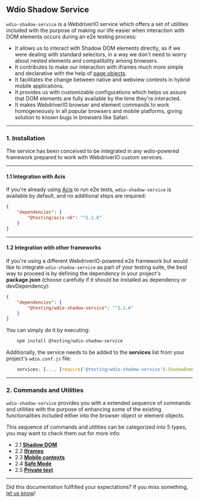 ## Wdio Shadow Service

`wdio-shadow-service` is a WebdriverIO service which offers a set of utilities included with the purpose of making our life easier when interaction with DOM elements occurs during an e2e testing process:

- It allows us to interact with Shadow DOM elements directly, as if we were dealing with standard selectors, in a way we don't need to worry about nested elements and compatibility among browsers.
- It contributes to make our interaction with iframes much more simple and declarative with the help of [page objects](https://globaldevtools.bbva.com/bitbucket/projects/BGT/repos/e2e-js-framework/browse/packages/wdio-page-objects).
- It facilitates the change between native and webview contexts in hybrid mobile applications.
- It provides us with customizable configurations which helps us assure that DOM elements are fully available by the time they're interacted.
- It makes WebdriverIO browser and element commands to work homogeneously in all popular browsers and mobile platforms, giving solution to known bugs in browsers like Safari.

-----------------------

### 1. Installation

The service has been conceived to be integrated in any wdio-powered framework prepared to work with WebdriverIO custom services.  

---

#### 1.1 Integration with Acis

If you're already using [Acis](https://globaldevtools.bbva.com/bitbucket/projects/BGT/repos/e2e-js-framework/browse) to run e2e tests, `wdio-shadow-service` is available by default, and no additional steps are required:

```json
{
    "dependencies": {
        "@testing/acis-v6": "^2.1.6"
    }
}
```  

---

#### 1.2 Integration with other frameworks

If you're using a different WebdriverIO-powered e2e framework but would like to integrate `wdio-shadow-service` as part of your testing suite, the best way to proceed is by defining the dependency in your project's **package.json** (choose carefully if it should be installed as dependency or devDependency):

```json
{
    "dependencies": {
        "@testing/wdio-shadow-service": "^2.1.6"
    }
}
```

You can simply do it by executing:

```bash
    npm install @testing/wdio-shadow-service
```    

Additionally, the service needs to be added to the **services** list from your project's `wdio.conf.js` file:

```js
    services: [..., [require('@testing/wdio-shadow-service').ShadowDomService, {}]]
```  

-----------------------

### 2. Commands and Utilities

`wdio-shadow-service` provides you with a extended sequence of commands and utilities with the purpose of enhancing some of the existing functionalities included either into the browser object or element objects.

This sequence of commands and utilities can be categorized into 5 types, you may want to check them out for more info:

- 2.1 **[Shadow DOM](docs/shadow-dom.md)**
- 2.2 **[Iframes](docs/iframes.md)**
- 2.3 **[Mobile contexts](docs/mobile-contexts.md)**
- 2.4 **[Safe Mode](docs/safe-mode.md)**
- 2.5 **[Private text](docs/private-text.md)**

---

Did this documentation fullfilled your expectations? If you miss something, [let us know](mailto:testing.global.group@bbva.com)!
